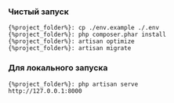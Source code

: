### Чистый запуск
```
{%project_folder%}: cp ./env.example ./.env
{%project_folder%}: php composer.phar install
{%project_folder%}: artisan optimize
{%project_folder%}: artisan migrate
```

### Для локального запуска
```
{%project_folder%}: php artisan serve
http://127.0.0.1:8000
```